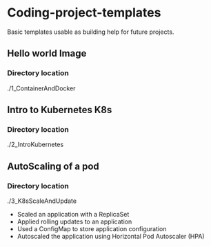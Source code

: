 # Coding-project-templates
Basic templates usable as building help for future projects.

## Hello world Image
### Directory location

./1_ContainerAndDocker

## Intro to Kubernetes K8s
### Directory location

./2_IntroKubernetes



## AutoScaling of a pod
### Directory location
./3_K8sScaleAndUpdate

- Scaled an application with a ReplicaSet
- Applied rolling updates to an application
- Used a ConfigMap to store application configuration
- Autoscaled the application using Horizontal Pod Autoscaler (HPA)
